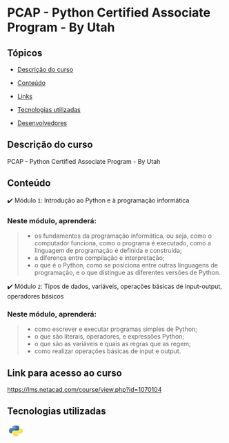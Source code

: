 # PCAP - Python Certified Associate Program - By Utah

## Tópicos 

- [Descrição do curso](#descrição-do-curso)

- [Conteúdo](#conteúdo)

- [Links](#link-para-acesso-ao-curso)

- [Tecnologias utilizadas](#tecnologias-utilizadas)

- [Desenvolvedores](#desenvolvedores)

## Descrição do curso 

PCAP - Python Certified Associate Program - By Utah

## Conteúdo

:heavy_check_mark: Módulo `1`: Introdução ao Python e à programação informática
### Neste módulo, aprenderá:
> - os fundamentos da programação informática, ou seja, como o computador funciona, como o programa é executado, como a linguagem de programação é definida e construída;
> - a diferença entre compilação e interpretação;
> - o que é o Python, como se posiciona entre outras linguagens de programação, e o que distingue as diferentes versões de Python.

:heavy_check_mark: Módulo `2`: Tipos de dados, variáveis, operações básicas de input-output, operadores básicos
### Neste módulo, aprenderá:
> - como escrever e executar programas simples de Python;
> - o que são literais, operadores, e expressões Python;
> - o que são as variáveis e quais as regras que as regem;
> - como realizar operações básicas de input e output.

## Link para acesso ao curso
https://lms.netacad.com/course/view.php?id=1070104

## Tecnologias utilizadas
<p>
<img align="center" alt="Renato-python" height="30" width="40" src="https://raw.githubusercontent.com/devicons/devicon/master/icons/python/python-original.svg">
</p>